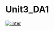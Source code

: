 # Unit3_DA1
[![linter](https://github.com/osamaHamad-github/Unit3_DA1/workflows/linter/badge.svg)](https://github.com/marketplace/actions/super-linter)
